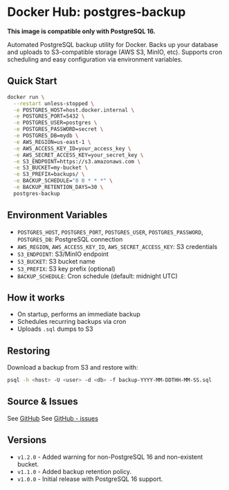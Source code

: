 # Docker Hub: postgres-backup

**This image is compatible only with PostgreSQL 16.**

Automated PostgreSQL backup utility for Docker. Backs up your database and uploads to S3-compatible storage (AWS S3, MinIO, etc). Supports cron scheduling and easy configuration via environment variables.

## Quick Start

```sh
docker run \
  --restart unless-stopped \
  -e POSTGRES_HOST=host.docker.internal \
  -e POSTGRES_PORT=5432 \
  -e POSTGRES_USER=postgres \
  -e POSTGRES_PASSWORD=secret \
  -e POSTGRES_DB=mydb \
  -e AWS_REGION=us-east-1 \
  -e AWS_ACCESS_KEY_ID=your_access_key \
  -e AWS_SECRET_ACCESS_KEY=your_secret_key \
  -e S3_ENDPOINT=https://s3.amazonaws.com \
  -e S3_BUCKET=my-bucket \
  -e S3_PREFIX=backups/ \
  -e BACKUP_SCHEDULE="0 0 * * *" \
  -e BACKUP_RETENTION_DAYS=30 \
  postgres-backup
```

## Environment Variables
- `POSTGRES_HOST`, `POSTGRES_PORT`, `POSTGRES_USER`, `POSTGRES_PASSWORD`, `POSTGRES_DB`: PostgreSQL connection
- `AWS_REGION`, `AWS_ACCESS_KEY_ID`, `AWS_SECRET_ACCESS_KEY`: S3 credentials
- `S3_ENDPOINT`: S3/MinIO endpoint
- `S3_BUCKET`: S3 bucket name
- `S3_PREFIX`: S3 key prefix (optional)
- `BACKUP_SCHEDULE`: Cron schedule (default: midnight UTC)

## How it works
- On startup, performs an immediate backup
- Schedules recurring backups via cron
- Uploads `.sql` dumps to S3

## Restoring
Download a backup from S3 and restore with:
```sh
psql -h <host> -U <user> -d <db> -f backup-YYYY-MM-DDTHH-MM-SS.sql
```

## Source & Issues
See [GitHub](https://github.com/Maxiviper117/docker-postgres-backup/)
See [GitHub - issues](https://github.com/Maxiviper117/docker-postgres-backup/issues)

## Versions

- `v1.2.0` - Added warning for non-PostgreSQL 16 and non-existent bucket.
- `v1.1.0` - Added backup retention policy.
- `v1.0.0` - Initial release with PostgreSQL 16 support.